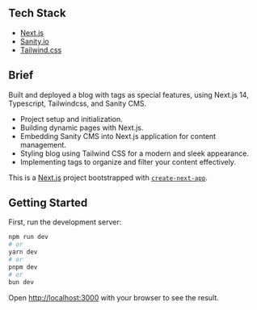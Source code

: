 ## Tech Stack

- [Next.js](https://nextjs.org/)
- [Sanity.io](https://www.sanity.io/)
- [Tailwind.css](https://tailwindcss.com/)

## Brief

Built and deployed a blog with tags as special features, using Next.js 14, Typescript, Tailwindcss, and Sanity CMS.

- Project setup and initialization.   
- Building dynamic pages with Next.js.    
- Embedding Sanity CMS into Next.js application for content management.   
- Styling blog using Tailwind CSS for a modern and sleek appearance.    
- Implementing tags to organize and filter your content effectively.


This is a [Next.js](https://nextjs.org) project bootstrapped with [`create-next-app`](https://nextjs.org/docs/app/api-reference/cli/create-next-app).

## Getting Started

First, run the development server:

```bash
npm run dev
# or
yarn dev
# or
pnpm dev
# or
bun dev
```

Open [http://localhost:3000](http://localhost:3000) with your browser to see the result.
